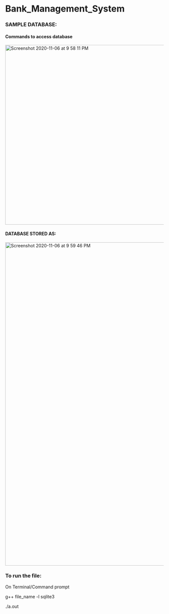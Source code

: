 # Bank_Management_System


### SAMPLE DATABASE:


#### Commands to access database

<img width="571" alt="Screenshot 2020-11-06 at 9 58 11 PM" src="https://user-images.githubusercontent.com/62153950/98390434-5be91400-207b-11eb-8eb0-f21980695941.png">

#### DATABASE STORED AS:

<img width="1027" alt="Screenshot 2020-11-06 at 9 59 46 PM" src="https://user-images.githubusercontent.com/62153950/98390472-69060300-207b-11eb-9acd-78d0afaddc97.png">

### To run the file:

On Terminal/Command prompt

g++ file_name -l sqlite3

./a.out
